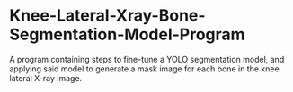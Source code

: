 # Knee-Lateral-Xray-Bone-Segmentation-Model-Program
A program containing steps to fine-tune a YOLO segmentation model, and applying said model to generate a mask image for each bone in the knee lateral X-ray image.
